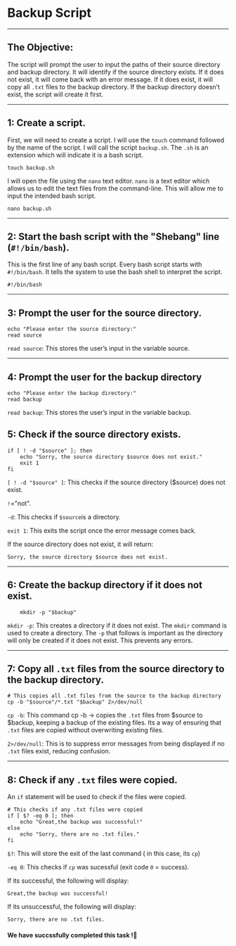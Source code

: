 # Backup Script

---

## The Objective: 
The script will prompt the user to input the paths of their source directory and backup directory. It will identify if the source directory exists. If it does not exist, it will come back with an error message. If it does exist, it will copy all `.txt` files to the backup directory. If the backup directory doesn’t exist, the script will create it first.

---

## 1: Create a script.
First, we will need to create a script. I will use the `touch` command followed by the name of the script. I will call the script `backup.sh`. The `.sh` is an extension which will indicate it is a bash script.
```
touch backup.sh
```
I will open the file using the `nano` text editor. `nano` is a text editor which allows us to edit the text files from the command-line. This will allow me to input the intended bash script.
```
nano backup.sh
```


---
## 2: Start the bash script with the "Shebang" line (`#!/bin/bash`).
This is the first line of any bash script. Every bash script starts with `#!/bin/bash`. It tells the system to use the bash shell to interpret the script. 
```
#!/bin/bash
```
---

## 3: Prompt the user for the source directory.
```
echo "Please enter the source directory:"
read source
```

`read source`: This stores the user’s input in the variable source.


---
## 4: Prompt the user for the backup directory
```
echo "Please enter the backup directory:"
read backup
```
`read backup`: This stores the user’s input in the variable backup.


## 5: Check if the source directory exists.
```
if [ ! -d "$source" ]; then
    echo "Sorry, the source directory $source does not exist."
    exit 1
fi
```
`[ ! -d "$source" ]`: This checks if the source directory ($source) does not exist. 

`!`="not".

`-d`: This checks if `$source`is a directory.

`exit 1`: This exits the script once the error message comes back.

If the source directory does not exist, it will return:
```
Sorry, the source directory $source does not exist.
```


---

## 6: Create the backup directory if it does not exist.

```
    mkdir -p "$backup"
```


`mkdir -p`: This creates a directory if it does not exist. The `mkdir` command is used to create a directory. The `-p` that follows is important as the directory will only be created if it does not exist. This prevents any errors.

---


## 7: Copy all `.txt` files from the source directory to the backup directory.
```
# This copies all .txt files from the source to the backup directory
cp -b "$source"/*.txt "$backup" 2>/dev/null
```

`cp -b`: This command cp -b → copies the `.txt` files from $source to $backup, keeping a backup of the existing files. Its a way of ensuring that `.txt` files are copied without overwriting existing files.

 `2>/dev/null`: This is to suppress error messages from being displayed if no `.txt` files exist, reducing confusion. 
 
---
 ## 8: Check if any `.txt` files were copied.
 An `if` statement will be used to check if the files were copied. 
```
# This checks if any .txt files were copied
if [ $? -eq 0 ]; then
    echo "Great,the backup was successful!"
else
    echo "Sorry, there are no .txt files."
fi
```

`$?`: This will store the exit of the last command ( in this case, its `cp`)

`-eq 0`: This checks if `cp` was sucessful (exit code `0` = success).

If its successful, the following will display:
```
Great,the backup was successful!
```

If its unsuccessful, the following will display:
```
Sorry, there are no .txt files.
```

#### We have succssfully completed this task !🚀

